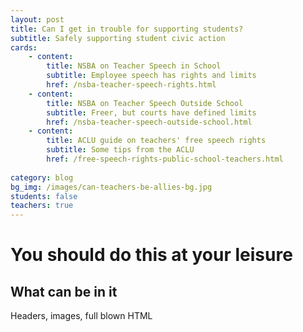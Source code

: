 ```yaml
---
layout: post
title: Can I get in trouble for supporting students?
subtitle: Safely supporting student civic action
cards:
    - content:
        title: NSBA on Teacher Speech in School
        subtitle: Employee speech has rights and limits
        href: /nsba-teacher-speech-rights.html
    - content:
        title: NSBA on Teacher Speech Outside School
        subtitle: Freer, but courts have defined limits
        href: /nsba-teacher-speech-outside-school.html    
    - content:
        title: ACLU guide on teachers' free speech rights
        subtitle: Some tips from the ACLU
        href: /free-speech-rights-public-school-teachers.html         
        
category: blog
bg_img: /images/can-teachers-be-allies-bg.jpg
students: false
teachers: true
---
```


You should do this at your leisure
==================================

## What can be in it

Headers, images, full blown HTML


